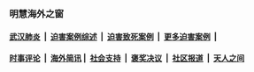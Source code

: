 
### 明慧海外之窗

####  [武汉肺炎](indexes/365.md?t=01142300) &nbsp;|&nbsp;  [迫害案例综述](indexes/328.md?t=01142300) &nbsp;|&nbsp; [迫害致死案例](indexes/277.md?t=01142300)  &nbsp;|&nbsp; [更多迫害案例](indexes/81.md?t=01142300)  &nbsp;|&nbsp; 
####  [时事评论](indexes/251.md?t=01142300) &nbsp;|&nbsp; [海外简讯](indexes/245.md?t=01142300)&nbsp;|&nbsp;  [社会支持](indexes/140.md?t=01142300) &nbsp;|&nbsp; [褒奖决议](indexes/282.md?t=01142300) &nbsp;|&nbsp; [社区报道](indexes/91.md?t=01142300)  &nbsp;|&nbsp; [天人之间](indexes/78.md?t=01142300) 


